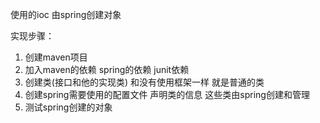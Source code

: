 使用的ioc 由spring创建对象

实现步骤：

1. 创建maven项目
2. 加入maven的依赖 spring的依赖 junit依赖
3. 创建类(接口和他的实现类) 和没有使用框架一样 就是普通的类
4. 创建spring需要使用的配置文件 声明类的信息 这些类由spring创建和管理
5. 测试spring创建的对象